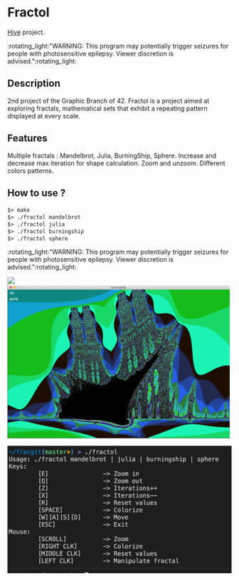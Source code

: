 
# Fractol
[Hive](https://www.hive.fi/en/) project.

<p float="center"> :rotating_light:"WARNING: This program may potentially trigger seizures for people with photosensitive epilepsy. Viewer discretion is advised.":rotating_light:

## Description

2nd project of the Graphic Branch of 42.
Fractol is a project aimed at exploring fractals, mathematical sets that exhibit a repeating pattern displayed at every scale.

## Features

Multiple fractals : Mandelbrot, Julia, BurningShip, Sphere.
Increase and decrease max iteration for shape calculation.
Zoom and unzoom.
Different colors patterns.

## How to use ?

```
$> make
$> ./fractol mandelbrot
$> ./fractol julia
$> ./fractol burningship
$> ./fractol sphere
```
<p float="center"> :rotating_light:"WARNING: This program may potentially trigger seizures for people with photosensitive epilepsy. Viewer discretion is advised.":rotating_light:

</p>
<p float="left">
  <img src="/screens/Screen1.png" width="500" />
  <img src="/screens/Screen3.png" width="500"/>
</p>
<img src="/screens/Screen2.png" width="1000"/> 


